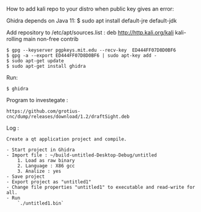 How to add kali repo to your distro when public key gives an error:

Ghidra depends on Java 11:
    $ sudo apt install default-jre default-jdk

Add repository to /etc/apt/sources.list : deb http://http.kali.org/kali kali-rolling main non-free contrib

    $ gpg --keyserver pgpkeys.mit.edu --recv-key  ED444FF07D8D0BF6
    $ gpg -a --export ED444FF07D8D0BF6 | sudo apt-key add -
    $ sudo apt-get update
    $ sudo apt-get install ghidra

Run:
    
    $ ghidra
    
Program to investegate :

    https://github.com/grotius-cnc/dump/releases/download/1.2/draftSight.deb

Log :

    Create a qt application project and compile.

    - Start project in Ghidra
    - Import file : ~/build-untitled-Desktop-Debug/untitled
        1. Load as raw binary
        2. Language : X86 gcc
        3. Analize : yes
    - Save project
    - Export project as "untitled1"
    - Change file properties "untitled1" to executable and read-write for all.
    - Run 
        `./untitled1.bin`
